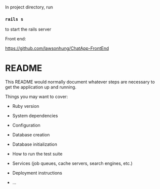 In project directory, run 

### `rails s` 

to start the rails server

Front end:

https://github.com/lawsonhung/ChatApp-FrontEnd

# README

This README would normally document whatever steps are necessary to get the
application up and running.

Things you may want to cover:

* Ruby version

* System dependencies

* Configuration

* Database creation

* Database initialization

* How to run the test suite

* Services (job queues, cache servers, search engines, etc.)

* Deployment instructions

* ...

